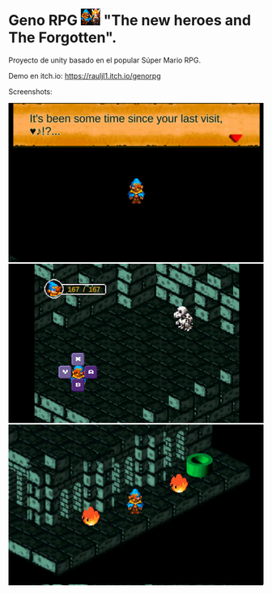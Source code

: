 # Geno RPG ![genoRPGlogo](genoRPGlogo.png) "The new heroes and The Forgotten".
Proyecto de unity basado en el popular Súper Mario RPG.
 
Demo en itch.io: https://rauljl1.itch.io/genorpg

Screenshots:

![1](1.png)
![2](2.png)
![3](3.png)
